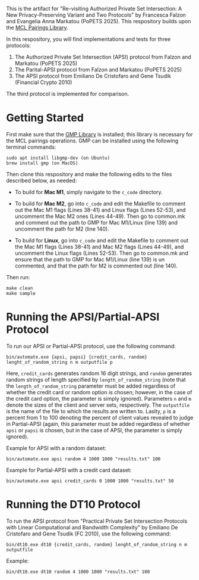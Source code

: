 This is the artifact for "Re-visiting Authorized Private Set Intersection: A New Privacy-Preserving Variant and Two Protocols" by Francesca Falzon and Evangelia Anna Markatou (PoPETS 2025). This respository builds upon the [MCL Pairings Library](https://github.com/herumi/mcl/tree/master). 

In this respository, you will find implementations and tests for three protocols:

1. The Authorized Private Set Intersection (APSI) protocol from Falzon and Markatou (PoPETS 2025)
2. The Parital-APSI protocol from Falzon and Markatou (PoPETS 2025)
3. The APSI protocol from Emiliano De Cristofaro and Gene Tsudik (Financial Crypto 2010)

The third protocol is implemented for comparison. 

# Getting Started

First make sure that the [GMP Library](https://gmplib.org/) is installed; this library is necessary for the MCL pairings operations. 
GMP can be installed using the following terminal commands:

    sudo apt install libgmp-dev (on Ubuntu)
    brew install gmp (on MacOS)

Then clone this respository and make the following edits to the files described below, as needed:

- To build for **Mac M1**, simply navigate to the `c_code` directory.

- To build for **Mac M2**, go into `c_code` and edit the Makefile to comment out the Mac M1 flags (Lines 38-41) and 
Linux flags (Lines 52-53), and uncomment the Mac M2 ones (Lines 44-49). Then go to common.mk and comment out the path to GMP for Mac M1/Linux (line 139) and uncomment the path for M2 (line 140).

- To build for **Linux**, go into `c_code` and edit the Makefile to comment out the Mac M1 flags (Lines 38-41) and Mac M2 flags (Lines 44-49), and uncomment the Linux flags (Lines 52-53). Then go to common.mk and ensure that the path to GMP for Mac M1/Linux (line 139) is un commented, and that the path for M2 is commented out (line 140). 

Then run:

    make clean
    make sample

# Running the APSI/Partial-APSI Protocol

To run our APSI or Partial-APSI protocol, use the following command:

    bin/automate.exe {apsi, papsi} {credit_cards, random} lenght_of_random_string n m outputfile p

Here, `credit_cards` generates random 16 digit strings, and `random` generates random strings of length specified by `length_of_random_string` (note that the `length_of_random_string` parameter must be added regardless of whether the credit card or random option is chosen; however, in the case of the credit card option, the parameter is simply ignored). Parameters `n` and `m` denote the sizes of the client and server sets, respectively. The `outputfile` is the name of the file to which the results are written to. Laslty, `p` is a percent from 1 to 100 denoting the percent of client values revealed to judge in Partial-APSI (again, this parameter must be added regardless of whether `apsi` or `papsi` is chosen, but in the case of APSI, the parameter is simply ignored). 

Example for APSI with a random dataset:

    bin/automate.exe apsi random 4 1000 1000 "results.txt" 100

Example for Partial-APSI with a credit card dataset:

    bin/automate.exe apsi credit_cards 0 1000 1000 "results.txt" 50


# Running the DT10 Protocol

To run the APSI protocol from "Practical Private Set Intersection Protocols with Linear Computational and Bandwidth Complexity" by Emiliano De Cristofaro and Gene Tsudik (FC 2010), use the following command:

    bin/dt10.exe dt10 {credit_cards, random} lenght_of_random_string n m outputfile

Example:

    bin/dt10.exe dt10 random 4 1000 1000 "results.txt" 100


